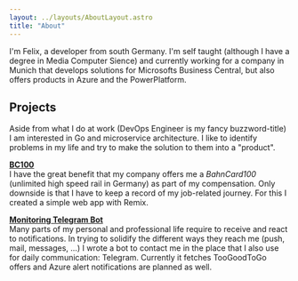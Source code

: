 ```yaml
---
layout: ../layouts/AboutLayout.astro
title: "About"
---
```


I'm Felix, a developer from south Germany. I'm self taught (although I have a degree in Media Computer Sience) and currently working for a company in Munich that develops solutions for Microsofts Business Central, but also offers products in Azure and the PowerPlatform.

## Projects

Aside from what I do at work (DevOps Engineer is my fancy buzzword-title) I am interested in Go and microservice architecture. I like to identify problems in my life and try to make the solution to them into a "product".

**[BC100](https://github.com/flexwie/bc100)**  
I have the great benefit that my company offers me a _BahnCard100_ (unlimited high speed rail in Germany) as part of my compensation. Only downside is that I have to keep a record of my job-related journey. For this I created a simple web app with Remix.

**[Monitoring Telegram Bot](https://github.com/flexwie/monitoring_bot)**  
Many parts of my personal and professional life require to receive and react to notifications. In trying to solidify the different ways they reach me (push, mail, messages, ...) I wrote a bot to contact me in the place that I also use for daily communication: Telegram. Currently it fetches TooGoodToGo offers and Azure alert notifications are planned as well.
